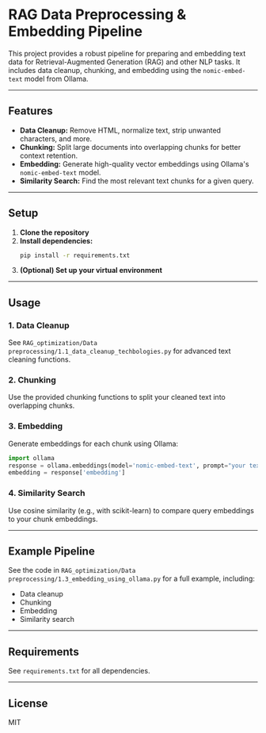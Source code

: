 # RAG Data Preprocessing & Embedding Pipeline

This project provides a robust pipeline for preparing and embedding text data for Retrieval-Augmented Generation (RAG) and other NLP tasks. It includes data cleanup, chunking, and embedding using the `nomic-embed-text` model from Ollama.

---

## Features
- **Data Cleanup:** Remove HTML, normalize text, strip unwanted characters, and more.
- **Chunking:** Split large documents into overlapping chunks for better context retention.
- **Embedding:** Generate high-quality vector embeddings using Ollama's `nomic-embed-text` model.
- **Similarity Search:** Find the most relevant text chunks for a given query.

---

## Setup

1. **Clone the repository**
2. **Install dependencies:**
   ```bash
   pip install -r requirements.txt
   ```
3. **(Optional) Set up your virtual environment**

---

## Usage

### 1. Data Cleanup
See `RAG_optimization/Data preprocessing/1.1_data_cleanup_techbologies.py` for advanced text cleaning functions.

### 2. Chunking
Use the provided chunking functions to split your cleaned text into overlapping chunks.

### 3. Embedding
Generate embeddings for each chunk using Ollama:
```python
import ollama
response = ollama.embeddings(model='nomic-embed-text', prompt="your text chunk here")
embedding = response['embedding']
```

### 4. Similarity Search
Use cosine similarity (e.g., with scikit-learn) to compare query embeddings to your chunk embeddings.

---

## Example Pipeline
See the code in `RAG_optimization/Data preprocessing/1.3_embedding_using_ollama.py` for a full example, including:
- Data cleanup
- Chunking
- Embedding
- Similarity search

---

## Requirements
See `requirements.txt` for all dependencies.

---

## License
MIT 